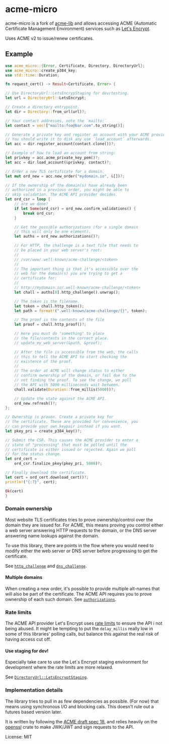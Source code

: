 # acme-micro

acme-micro is a fork of [acme-lib](https://github.com/algesten/acme-lib) and
allows accessing ACME (Automatic Certificate Management Environment) services
such as [Let's Encrypt](https://letsencrypt.org/).

Uses ACME v2 to issue/renew certificates.

## Example

```rust
use acme_micro::{Error, Certificate, Directory, DirectoryUrl};
use acme_micro::create_p384_key;
use std::time::Duration;

fn request_cert() -> Result<Certificate, Error> {

// Use DirectoryUrl::LetsEncrypStaging for dev/testing.
let url = DirectoryUrl::LetsEncrypt;

// Create a directory entrypoint.
let dir = Directory::from_url(url)?;

// Your contact addresses, note the `mailto:`
let contact = vec!["mailto:foo@bar.com".to_string()];

// Generate a private key and register an account with your ACME provider.
// You should write it to disk any use `load_account` afterwards.
let acc = dir.register_account(contact.clone())?;

// Example of how to load an account from string:
let privkey = acc.acme_private_key_pem()?;
let acc = dir.load_account(&privkey, contact)?;

// Order a new TLS certificate for a domain.
let mut ord_new = acc.new_order("mydomain.io", &[])?;

// If the ownership of the domain(s) have already been
// authorized in a previous order, you might be able to
// skip validation. The ACME API provider decides.
let ord_csr = loop {
    // are we done?
    if let Some(ord_csr) = ord_new.confirm_validations() {
        break ord_csr;
    }

    // Get the possible authorizations (for a single domain
    // this will only be one element).
    let auths = ord_new.authorizations()?;

    // For HTTP, the challenge is a text file that needs to
    // be placed in your web server's root:
    //
    // /var/www/.well-known/acme-challenge/<token>
    //
    // The important thing is that it's accessible over the
    // web for the domain(s) you are trying to get a
    // certificate for:
    //
    // http://mydomain.io/.well-known/acme-challenge/<token>
    let chall = auths[0].http_challenge().unwrap();

    // The token is the filename.
    let token = chall.http_token();
    let path = format!(".well-known/acme-challenge/{}", token);

    // The proof is the contents of the file
    let proof = chall.http_proof()?;

    // Here you must do "something" to place
    // the file/contents in the correct place.
    // update_my_web_server(&path, &proof);

    // After the file is accessible from the web, the calls
    // this to tell the ACME API to start checking the
    // existence of the proof.
    //
    // The order at ACME will change status to either
    // confirm ownership of the domain, or fail due to the
    // not finding the proof. To see the change, we poll
    // the API with 5000 milliseconds wait between.
    chall.validate(Duration::from_millis(5000))?;

    // Update the state against the ACME API.
    ord_new.refresh()?;
};

// Ownership is proven. Create a private key for
// the certificate. These are provided for convenience, you
// can provide your own keypair instead if you want.
let pkey_pri = create_p384_key()?;

// Submit the CSR. This causes the ACME provider to enter a
// state of "processing" that must be polled until the
// certificate is either issued or rejected. Again we poll
// for the status change.
let ord_cert =
    ord_csr.finalize_pkey(pkey_pri, 5000)?;

// Finally download the certificate.
let cert = ord_cert.download_cert()?;
println!("{:?}", cert);

Ok(cert)
}
```

### Domain ownership

Most website TLS certificates tries to prove ownership/control over the domain they
are issued for. For ACME, this means proving you control either a web server answering
HTTP requests to the domain, or the DNS server answering name lookups against the domain.

To use this library, there are points in the flow where you would need to modify either
the web server or DNS server before progressing to get the certificate.

See [`http_challenge`] and [`dns_challenge`].

#### Multiple domains

When creating a new order, it's possible to provide multiple alt-names that will also
be part of the certificate. The ACME API requires you to prove ownership of each such
domain. See [`authorizations`].

[`http_challenge`]: order/struct.Auth.html#method.http_challenge
[`dns_challenge`]: order/struct.Auth.html#method.dns_challenge
[`authorizations`]: order/struct.NewOrder.html#method.authorizations

### Rate limits

The ACME API provider Let's Encrypt uses [rate limits] to ensure the API i not being
abused. It might be tempting to put the `delay_millis` really low in some of this
libraries' polling calls, but balance this against the real risk of having access
cut off.

[rate limits]: https://letsencrypt.org/docs/rate-limits/

#### Use staging for dev!

Especially take care to use the Let`s Encrypt staging environment for development
where the rate limits are more relaxed.

See [`DirectoryUrl::LetsEncryptStaging`].

[`DirectoryUrl::LetsEncryptStaging`]: enum.DirectoryUrl.html#variant.LetsEncryptStaging

### Implementation details

The library tries to pull in as few dependencies as possible. (For now) that means using
synchronous I/O and blocking cals. This doesn't rule out a futures based version later.

It is written by following the
[ACME draft spec 18](https://tools.ietf.org/html/draft-ietf-acme-acme-18), and relies
heavily on the [openssl](https://docs.rs/openssl/) crate to make JWK/JWT and sign requests
to the API.


License: MIT

